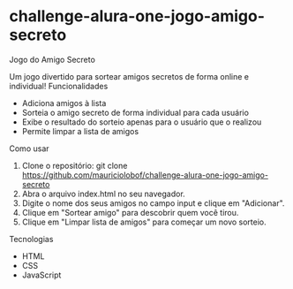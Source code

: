 # challenge-alura-one-jogo-amigo-secreto
Jogo do Amigo Secreto

Um jogo divertido para sortear amigos secretos de forma online e individual!
Funcionalidades

* Adiciona amigos à lista
* Sorteia o amigo secreto de forma individual para cada usuário
* Exibe o resultado do sorteio apenas para o usuário que o realizou
* Permite limpar a lista de amigos

Como usar

1. Clone o repositório: git clone https://github.com/mauriciolobof/challenge-alura-one-jogo-amigo-secreto
2. Abra o arquivo index.html no seu navegador.
3. Digite o nome dos seus amigos no campo input e clique em "Adicionar".
4. Clique em "Sortear amigo" para descobrir quem você tirou.
5. Clique em "Limpar lista de amigos" para começar um novo sorteio.

Tecnologias

* HTML
* CSS
* JavaScript
